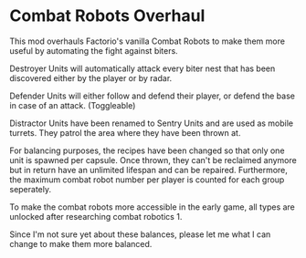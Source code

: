 # Combat Robots Overhaul
This mod overhauls Factorio's vanilla Combat Robots to make them more useful by automating the fight against biters.

Destroyer Units will automatically attack every biter nest that has been discovered either by the player or by radar.

Defender Units will either follow and defend their player, or defend the base in case of an attack. (Toggleable)

Distractor Units have been renamed to Sentry Units and are used as mobile turrets. They patrol the area where they have been thrown at.

For balancing purposes, the recipes have been changed so that only one unit is spawned per capsule. Once thrown, they can't be reclaimed anymore but in return have an unlimited lifespan and can be repaired. Furthermore, the maximum combat robot number per player is counted for each group seperately.

To make the combat robots more accessible in the early game, all types are unlocked after researching combat robotics 1.

Since I'm not sure yet about these balances, please let me what I can change to make them more balanced.
